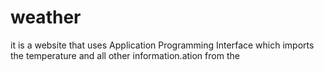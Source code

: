 # weather
it is a website that uses Application Programming Interface which imports the temperature and all other information.ation from the

